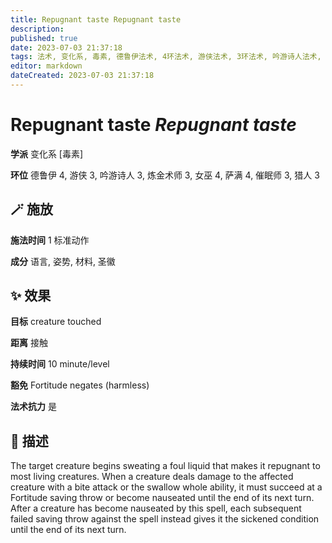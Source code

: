 ```yaml
---
title: Repugnant taste Repugnant taste
description: 
published: true
date: 2023-07-03 21:37:18
tags: 法术, 变化系, 毒素, 德鲁伊法术, 4环法术, 游侠法术, 3环法术, 吟游诗人法术, 炼金术师法术, 女巫法术, 萨满法术, 催眠师法术, 猎人法术
editor: markdown
dateCreated: 2023-07-03 21:37:18
---
```


# **Repugnant taste** *Repugnant taste*

**学派** 变化系 \[毒素\] 

**环位** 德鲁伊 4, 游侠 3, 吟游诗人 3, 炼金术师 3, 女巫 4, 萨满 4, 催眠师 3, 猎人 3

## 🪄 施放

**施法时间** 1 标准动作

**成分** 语言, 姿势, 材料, 圣徽

## ✨ 效果 

**目标** creature touched 

**距离** 接触  

**持续时间** 10 minute/level 

**豁免** Fortitude negates (harmless)

**法术抗力** 是

## 📖 描述

The target creature begins sweating a foul liquid that makes it repugnant to most living creatures. When a creature deals damage to the affected creature with a bite attack or the swallow whole ability, it must succeed at a Fortitude saving throw or become nauseated until the end of its next turn. After a creature has become nauseated by this spell, each subsequent failed saving throw against the spell instead gives it the sickened condition until the end of its next turn.
    